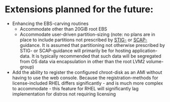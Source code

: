 # Extensions planned for the future:
* Enhancing the EBS-carving routines
  * Accommodate other than 20GiB root EBS
  * Accommodate user-driven partition-sizing (note: no plans are in place to include partitions not prescribed by [STIG-](http://iase.disa.mil/stigs/os/unix-linux/Pages/index.aspx) or [SCAP-](https://fedorahosted.org/scap-security-guide/)guidance. It is assumed that partitioning not otherwise prescribed by STIG- or SCAP-guidance will primarily be for hosting application-data. It is typically recommended that such data will be segregated from OS data via encapsulation in other than the root LVM2 volume-group)
* Add the ability to register the configured chroot-disk as an AMI without having to use the web console. Because the registration-methods for license-included RHEL differs significantly - and is much more complex to accommodate - this feature for RHEL will significantly lag implementation for distros not requiring licensing
